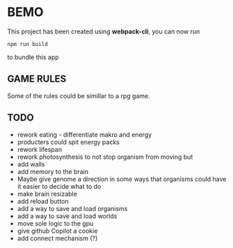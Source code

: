 # BEMO

This project has been created using **webpack-cli**, you can now run

```
npm run build
```

to bundle this app

## GAME RULES

Some of the rules could be simillar to a rpg game.

## TODO

- rework eating - differentiate makro and energy
- producters could spit energy packs
- rework lifespan
- rework photosynthesis to not stop organism from moving but
- add walls
- add memory to the brain
- Maybe give genome a direction in some ways that organisms could have it easier to decide what to do
- make brain resizable
- add reload button
- add a way to save and load organisms
- add a way to save and load worlds
- move sole logic to the gpu
- give github Copilot a cookie
- add connect mechanism (?)
